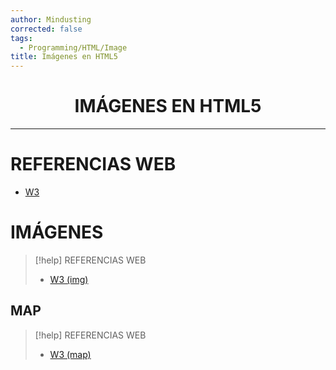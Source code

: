 ```yaml
---
author: Mindusting
corrected: false
tags:
  - Programming/HTML/Image
title: Imágenes en HTML5
---
```


<h1 style="text-align:center;">IMÁGENES EN HTML5</h1>

---

# REFERENCIAS WEB

- [W3](https://www.w3schools.com/html/html_images.asp)

# IMÁGENES

> [!help] REFERENCIAS WEB
> - [W3 (img)](https://www.w3schools.com/html/html_images.asp)

## MAP

> [!help] REFERENCIAS WEB
> - [W3 (map)](https://www.w3schools.com/html/html_images_imagemap.asp)
